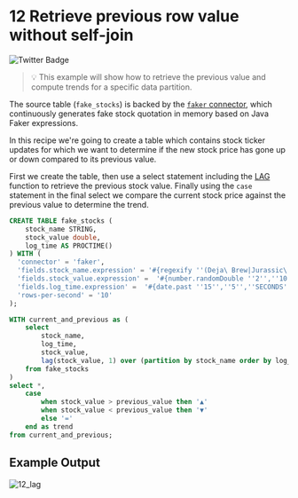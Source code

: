 # 12 Retrieve previous row value without self-join

![Twitter Badge](https://img.shields.io/badge/Flink%20Version-1.19%2B-lightgrey)

> :bulb: This example will show how to retrieve the previous value and compute trends for a specific data partition.

The source table (`fake_stocks`) is backed by the [`faker` connector](https://flink-packages.org/packages/flink-faker), which continuously generates fake stock quotation in memory based on Java Faker expressions.

In this recipe we're going to create a table which contains stock ticker updates for which we want to determine if the new stock price has gone up or down compared to its previous value. 

First we create the table, then use a select statement including the [LAG](https://nightlies.apache.org/flink/flink-docs-stable/docs/dev/table/functions/systemfunctions/#aggregate-functions) function to retrieve the previous stock value. Finally using the `case` statement in the final select we compare the current stock price against the previous value to determine the trend.

```sql
CREATE TABLE fake_stocks ( 
    stock_name STRING,
    stock_value double, 
    log_time AS PROCTIME()
) WITH (
  'connector' = 'faker', 
  'fields.stock_name.expression' = '#{regexify ''(Deja\ Brew|Jurassic\ Pork|Lawn\ \&\ Order|Pita\ Pan|Bread\ Pitt|Indiana\ Jeans|Thai\ Tanic){1}''}',
  'fields.stock_value.expression' =  '#{number.randomDouble ''2'',''10'',''20''}',
  'fields.log_time.expression' =  '#{date.past ''15'',''5'',''SECONDS''}',
  'rows-per-second' = '10'
);

WITH current_and_previous as (
    select 
        stock_name,
        log_time, 
        stock_value, 
        lag(stock_value, 1) over (partition by stock_name order by log_time) previous_value 
    from fake_stocks
)
select *, 
    case 
        when stock_value > previous_value then '▲'
        when stock_value < previous_value then '▼'
        else '=' 
    end as trend 
from current_and_previous;
```

## Example Output

![12_lag](12_lag.gif)
